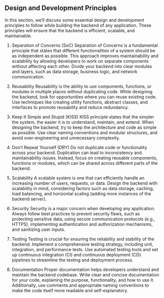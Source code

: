 ## Design and Development Principles
In this section, we’ll discuss some essential design and development principles to follow while building the backend of any application. These principles will ensure that the backend is efficient, scalable, and maintainable.

1. Separation of Concerns (SoC)
Separation of Concerns is a fundamental principle that states that different functionalities of a system should be as independent as possible. This approach improves maintainability and scalability by allowing developers to work on separate components without affecting each other. Divide your backend into clear modules and layers, such as data storage, business logic, and network communication.

2. Reusability
Reusability is the ability to use components, functions, or modules in multiple places without duplicating code. While designing the backend, look for opportunities where you can reuse existing code. Use techniques like creating utility functions, abstract classes, and interfaces to promote reusability and reduce redundancy.

3. Keep It Simple and Stupid (KISS)
KISS principle states that the simpler the system, the easier it is to understand, maintain, and extend. When designing the backend, try to keep the architecture and code as simple as possible. Use clear naming conventions and modular structures, and avoid over-engineering and unnecessary complexity.

4. Don’t Repeat Yourself (DRY)
Do not duplicate code or functionality across your backend. Duplication can lead to inconsistency and maintainability issues. Instead, focus on creating reusable components, functions or modules, which can be shared across different parts of the backend.

5. Scalability
A scalable system is one that can efficiently handle an increasing number of users, requests, or data. Design the backend with scalability in mind, considering factors such as data storage, caching, load balancing, and horizontal scaling (adding more instances of the backend server).

6. Security
Security is a major concern when developing any application. Always follow best practices to prevent security flaws, such as protecting sensitive data, using secure communication protocols (e.g., HTTPS), implementing authentication and authorization mechanisms, and sanitizing user inputs.

7. Testing
Testing is crucial for ensuring the reliability and stability of the backend. Implement a comprehensive testing strategy, including unit, integration, and performance tests. Use automated testing tools and set up continuous integration (CI) and continuous deployment (CD) pipelines to streamline the testing and deployment process.

8. Documentation
Proper documentation helps developers understand and maintain the backend codebase. Write clear and concise documentation for your code, explaining the purpose, functionality, and how to use it. Additionally, use comments and appropriate naming conventions to make the code itself more readable and self-explanatory.